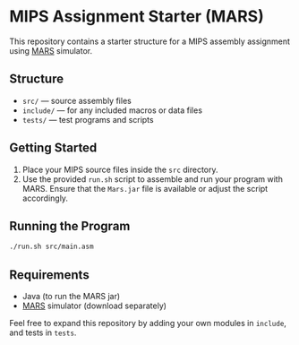 # MIPS Assignment Starter (MARS)  
  
This repository contains a starter structure for a MIPS assembly assignment using [MARS](http://courses.missouristate.edu/KenVollmar/MARS/) simulator.  
  
## Structure  
- `src/` — source assembly files  
- `include/` — for any included macros or data files  
- `tests/` — test programs and scripts  
  
## Getting Started  
1. Place your MIPS source files inside the `src` directory.  
2. Use the provided `run.sh` script to assemble and run your program with MARS. Ensure that the `Mars.jar` file is available or adjust the script accordingly.  
  
## Running the Program  
```sh  
./run.sh src/main.asm  
```  
  
## Requirements  
- Java (to run the MARS jar)  
- [MARS](http://courses.missouristate.edu/KenVollmar/MARS/) simulator (download separately)  
  
Feel free to expand this repository by adding your own modules in `include`, and tests in `tests`.
